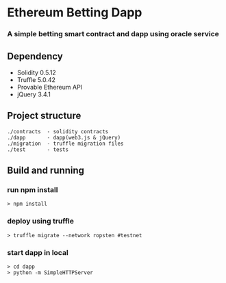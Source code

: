 # Ethereum Betting Dapp
### A simple betting smart contract and dapp using oracle service

## Dependency
- Solidity 0.5.12
- Truffle 5.0.42
- Provable Ethereum API
- jQuery 3.4.1


## Project structure
```
./contracts  - solidity contracts
./dapp       - dapp(web3.js & jQuery)
./migration  - truffle migration files 
./test       - tests
```

## Build and running

### run npm install 
```
> npm install
```

### deploy using truffle
```
> truffle migrate --network ropsten #testnet
```

### start dapp in local
```
> cd dapp
> python -m SimpleHTTPServer
```